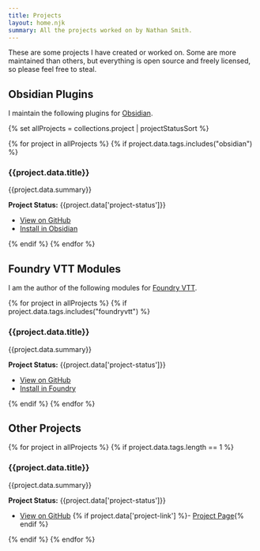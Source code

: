 ```yaml
---
title: Projects
layout: home.njk
summary: All the projects worked on by Nathan Smith.
---
```

These are some projects I have created or worked on. Some are more maintained than others, but everything is open source and freely licensed, so please feel free to steal.

## Obsidian Plugins

I maintain the following plugins for [Obsidian](https://obsidian.md/).

{% set allProjects = collections.project | projectStatusSort %}

{% for project in allProjects %}
{% if project.data.tags.includes("obsidian") %}
### {{project.data.title}}

{{project.data.summary}}

**Project Status:** {{project.data['project-status']}}

- [View on GitHub]({{project.data['github-link']}})
- [Install in Obsidian]({{project.data['project-link']}})

{% endif %}
{% endfor %}

## Foundry VTT Modules

I am the author of the following modules for [Foundry VTT](https://foundryvtt.com/).

{% for project in allProjects %}
{% if project.data.tags.includes("foundryvtt") %}
### {{project.data.title}}

{{project.data.summary}}

**Project Status:** {{project.data['project-status']}}

- [View on GitHub]({{project.data['github-link']}})
- [Install in Foundry]({{project.data['project-link']}})

{% endif %}
{% endfor %}

## Other Projects

{% for project in allProjects %}
{% if project.data.tags.length == 1 %}
### {{project.data.title}}

{{project.data.summary}}

**Project Status:** {{project.data['project-status']}}

- [View on GitHub]({{project.data['github-link']}})
{% if project.data['project-link'] %}- [Project Page]({{project.data['project-link']}}){% endif %}

{% endif %}
{% endfor %}